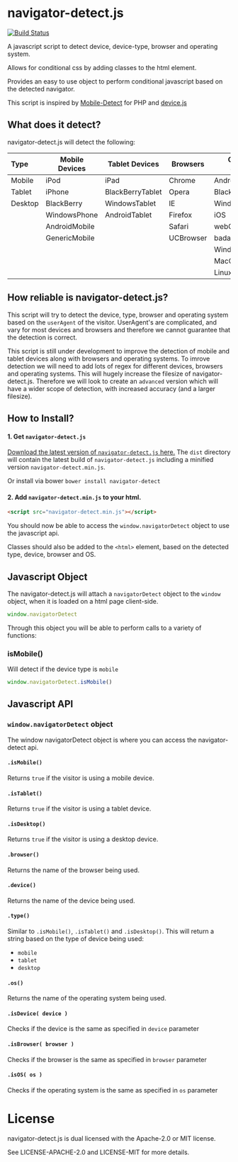 navigator-detect.js
===================

[![Build Status](https://travis-ci.org/[ThreeceeStudios]/[navigator-detect.js].png)](https://travis-ci.org/ThreeceeStudios]/[navigator-detect.js])

A javascript script to detect device, device-type, browser and operating system.

Allows for conditional css by adding classes to the html element.

Provides an easy to use object to perform conditional javascript based on the detected navigator.

This script is inspired by [Mobile-Detect](https://github.com/serbanghita/Mobile-Detect) for PHP and [device.js](https://github.com/matthewhudson/device.js)


What does it detect?
--------------------

navigator-detect.js will detect the following:

| Type    | Mobile Devices | Tablet Devices   | Browsers | Operating Systems |
:---------|----------------|------------------|----------|-------------------|
| Mobile  | iPod           | iPad             | Chrome   | AndroidOS         |
| Tablet  | iPhone         | BlackBerryTablet | Opera    | BlackBerryOS      |
| Desktop | BlackBerry     | WindowsTablet    | IE       | WindowsPhoneOS    |
|         | WindowsPhone   | AndroidTablet    | Firefox  | iOS               |
|         | AndroidMobile  |                  | Safari   | webOS             |
|         | GenericMobile  |                  | UCBrowser| badaOS            |
|         |                |                  |          | WindowsOS         |
|         |                |                  |          | MacOS             |
|         |                |                  |          | LinuxOS           |



How reliable is navigator-detect.js?
------------------------------------

This script will try to detect the device, type, browser and operating system based on the `userAgent` of 
the visitor. UserAgent's are complicated, and vary for most devices and browsers and therefore we cannot guarantee that
the detection is correct.

This script is still under development to improve the detection of mobile and tablet devices along with browsers
and operating systems. To imrove detection we will need to add lots of regex for different devices, browsers and operating systems. This
will hugely increase the filesize of navigator-detect.js. Therefore we will look to create an `advanced` version
which will have a wider scope of detection, with increased accuracy (and a larger filesize).



How to Install?
---------------

#### 1. Get `navigator-detect.js`

[Download the latest version of `navigator-detect.js` here.](https://github.com/ThreeceeStudios/navigator-detect.js/archive/master.zip)
The `dist` directory will contain the latest build of `navigator-detect.js` including a minified version `navigator-detect.min.js`.


Or install via bower `bower install navigator-detect`


#### 2. Add `navigator-detect.min.js` to your html.

```html
<script src="navigator-detect.min.js"></script>
```

You should now be able to access the `window.navigatorDetect` object to use the javascript api.

Classes should also be added to the `<html>` element, based on the detected type, device, browser and OS.



Javascript Object
-----------------

The navigator-detect.js will attach a `navigatorDetect` object to the `window` object, when it is loaded on a html
page client-side.

```javascript
window.navigatorDetect
```

Through this object you will be able to perform calls to a variety of functions:

### isMobile()

Will detect if the device type is `mobile`
```javascript
window.navigatorDetect.isMobile()
```


Javascript API
--------------

### `window.navigatorDetect` object

The window navigatorDetect object is where you can access the navigator-detect api.




#### `.isMobile()`

Returns `true` if the visitor is using a mobile device.

#### `.isTablet()`

Returns `true` if the visitor is using a tablet device.

#### `.isDesktop()`

Returns `true` if the visitor is using a desktop device.

#### `.browser()`

Returns the name of the browser being used.

#### `.device()`

Returns the name of the device being used.

#### `.type()`

Similar to `.isMobile()`, `.isTablet()` and `.isDesktop()`. This will return a string
based on the type of device being used:

- `mobile`
- `tablet`
- `desktop`

#### `.os()`

Returns the name of the operating system being used.

#### `.isDevice( device )`

Checks if the device is the same as specified in `device` parameter

#### `.isBrowser( browser )`

Checks if the browser is the same as specified in `browser` parameter

#### `.isOS( os )`

Checks if the operating system is the same as specified in `os` parameter

License
=======

navigator-detect.js is dual licensed with the Apache-2.0 or MIT license.

See LICENSE-APACHE-2.0 and LICENSE-MIT for more details.
